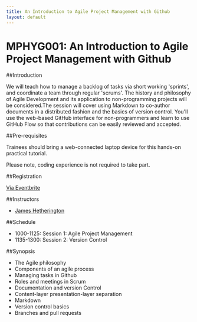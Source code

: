 ```yaml
---
title: An Introduction to Agile Project Management with Github
layout: default
---
```


# MPHYG001: An Introduction to Agile Project Management with Github

##Introduction

We will teach how to manage a backlog of tasks via short working 'sprints', and coordinate a team through regular 'scrums'. The history and philosophy of Agile Development and its application to non-programming projects will be considered.The session will cover using Markdown to co-author documents in a distributed fashion and the basics of version control.
You'll use the web-based GitHub interface for non-programmers and learn to use GitHub Flow so that contributions can be easily reviewed and accepted.

##Pre-requisites

Trainees should bring a web-connected laptop device for this hands-on practical tutorial.

Please note, coding experience is not required to take part.

##Registration

[Via Eventbrite](https://www.eventbrite.co.uk/e/an-introduction-to-agile-project-management-with-github-tickets-49130045288)

##Instructors

* [James Hetherington](https://www.turing.ac.uk/people/researchers/james-hetherington)

##Schedule

* 1000-1125: Session 1: Agile Project Management
* 1135-1300: Session 2: Version Control

##Synopsis

* The Agile philosophy
* Components of an agile process
* Managing tasks in Github
* Roles and meetings in Scrum
* Documentation and version Control
* Content-layer presentation-layer separation
* Markdown
* Version control basics
* Branches and pull requests
